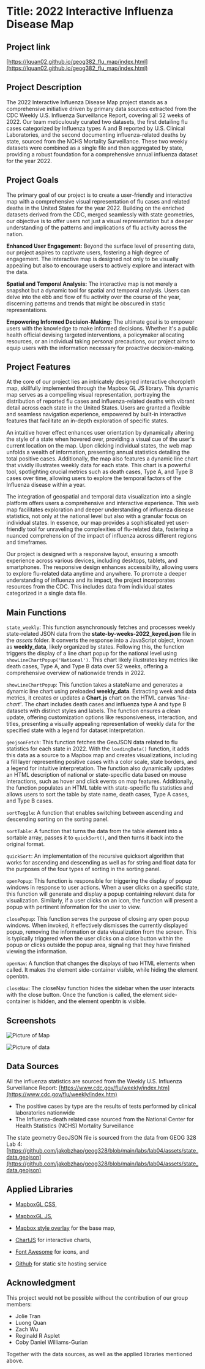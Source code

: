 # Title: 2022 Interactive Influenza Disease Map


## Project link

[https://lquan02.github.io/geog382_flu_map/index.html](https://lquan02.github.io/geog382_flu_map/index.html) 


## Project Description

The 2022 Interactive Influenza Disease Map project stands as a comprehensive initiative driven by primary data sources extracted from the CDC Weekly U.S. Influenza Surveillance Report, covering all 52 weeks of 2022. Our team meticulously curated two datasets, the first detailing flu cases categorized by Influenza types A and B reported by U.S. Clinical Laboratories, and the second documenting influenza-related deaths by state, sourced from the NCHS Mortality Surveillance. These two weekly datasets were combined as a single file and then aggregated by state, providing a robust foundation for a comprehensive annual influenza dataset for the year 2022.


## Project Goals

The primary goal of our project is to create a user-friendly and interactive map with a comprehensive visual representation of flu cases and related deaths in the United States for the year 2022. Building on the enriched datasets derived from the CDC, merged seamlessly with state geometries, our objective is to offer users not just a visual representation but a deeper understanding of the patterns and implications of flu activity across the nation.

**Enhanced User Engagement:** Beyond the surface level of presenting data, our project aspires to captivate users, fostering a high degree of engagement. The interactive map is designed not only to be visually appealing but also to encourage users to actively explore and interact with the data.

**Spatial and Temporal Analysis:** The interactive map is not merely a snapshot but a dynamic tool for spatial and temporal analysis. Users can delve into the ebb and flow of flu activity over the course of the year, discerning patterns and trends that might be obscured in static representations.

**Empowering Informed Decision-Making:** The ultimate goal is to empower users with the knowledge to make informed decisions. Whether it's a public health official devising targeted interventions, a policymaker allocating resources, or an individual taking personal precautions, our project aims to equip users with the information necessary for proactive decision-making.


## Project Features

At the core of our project lies an intricately designed interactive choropleth map, skillfully implemented through the Mapbox GL JS library. This dynamic map serves as a compelling visual representation, portraying the distribution of reported flu cases and influenza-related deaths with vibrant detail across each state in the United States. Users are granted a flexible and seamless navigation experience, empowered by built-in interactive features that facilitate an in-depth exploration of specific states.

An intuitive hover effect enhances user orientation by dynamically altering the style of a state when hovered over, providing a visual cue of the user's current location on the map. Upon clicking individual states, the web map unfolds a wealth of information, presenting annual statistics detailing the total positive cases. Additionally, the map also features a dynamic line chart that vividly illustrates weekly data for each state. This chart is a powerful tool, spotlighting crucial metrics such as death cases, Type A, and Type B cases over time, allowing users to explore the temporal factors of the Influenza disease within a year. 

The integration of geospatial and temporal data visualization into a single platform offers users a comprehensive and interactive experience. This web map facilitates exploration and deeper understanding of influenza disease statistics, not only at the national level but also with a granular focus on individual states. In essence, our map provides a sophisticated yet user-friendly tool for unraveling the complexities of flu-related data, fostering a nuanced comprehension of the impact of influenza across different regions and timeframes.

Our project is designed with a responsive layout, ensuring a smooth experience across various devices, including desktops, tablets, and smartphones. The responsive design enhances accessibility, allowing users to explore flu-related data anytime and anywhere. To promote a deeper understanding of influenza and its impact, the project incorporates resources from the CDC. This includes data from individual states categorized in a single data file.


## Main Functions

`state_weekly`: This function asynchronously fetches and processes weekly state-related JSON data from the **state-by-weeks-2022_keyed.json** file in the *assets* folder. It converts the response into a JavaScript object, known as **weekly_data**, likely organized by states. Following this, the function triggers the display of a line chart popup for the national level using `showLineChartPopup('National')`. This chart likely illustrates key metrics like death cases, Type A, and Type B data over 52 weeks, offering a comprehensive overview of nationwide trends in 2022.

`showLineChartPopup`: This function takes a stateName and generates a dynamic line chart using preloaded **weekly_data**. Extracting week and data metrics, it creates or updates a **Chart.js** chart on the HTML canvas *'line-chart'*. The chart includes death cases and influenza type A and type B datasets with distinct styles and labels. The function ensures a clean update, offering customization options like responsiveness, interaction, and titles, presenting a visually appealing representation of weekly data for the specified state with a legend for dataset interpretation.

`geojsonFetch`: This function fetches the GeoJSON data related to flu statistics for each state in 2022. With the `loadingData()` function, it adds this data as a source to a Mapbox map and creates visualizations, including a fill layer representing positive cases with a color scale, state borders, and a legend for intuitive interpretation. The function also dynamically updates an HTML description of national or state-specific data based on mouse interactions, such as hover and click events on map features. Additionally, the function populates an HTML table with state-specific flu statistics and allows users to sort the table by state name, death cases, Type A cases, and Type B cases. 

`sortToggle`: A function that enables switching between ascending and descending sorting on the sorting panel.

`sortTable`: A function that turns the data from the table element into a sortable array, passes it to `quickSort()`, and then turns it back into the original format.

`quickSort`: An implementation of the recursive quicksort algorithm that works for ascending and descending as well as for string and float data for the purposes of the four types of sorting in the sorting panel.

`openPopup`: This function is responsible for triggering the display of popup windows in response to user actions. When a user clicks on a specific state, this function will generate and display a popup containing relevant data for visualization. Similarly, if a user clicks on an icon, the function will present a popup with pertinent information for the user to view.

`closePopup`: This function serves the purpose of closing any open popup windows. When invoked, it effectively dismisses the currently displayed popup, removing the information or data visualization from the screen. This is typically triggered when the user clicks on a close button within the popup or clicks outside the popup area, signaling that they have finished viewing the information.

`openNav`: A function that changes the displays of two HTML elements when called. It makes the element side-container visible, while hiding the element openbtn.

`closeNav`: The closeNav function hides the sidebar when the user interacts with the close button. Once the function is called, the element side-container is hidden, and the element openbtn is visible.



## Screenshots

![Picture of Map](https://lh3.googleusercontent.com/pw/ADCreHc-kIJprZln1bVRQyExJXWyqxr_ndMmdG-d9JosHhlUh-QVYzn6NrY48M8qLfKdSGDRnKjeCgIHxrw30BN2dSU1od-RauztdztxoLgswEpU12FlwBA=w2400)

![Picture of data](https://lh3.googleusercontent.com/pw/ADCreHdfVDB7PzD_7uAregjXlef6UpGmHY9W9QP267_Ih8gn_ygtpXIMqn2if-mTNgAE7h9c7YZIc7VSQI0T8Rs2jJbAPm9te7sAuPp1g44aBNId3vnsMrw=w2400)



## Data Sources

All the influenza statistics are sourced from the Weekly U.S. Influenza Surveillance Report: [https://www.cdc.gov/flu/weekly/index.htm](https://www.cdc.gov/flu/weekly/index.htm)

 * The positive cases by type are the results of tests performed by clinical laboratories nationwide
 * The Influenza-death related case sourced from the National Center for Health Statistics (NCHS) Mortality Surveillance


The state geometry GeoJSON file is sourced from the data from GEOG 328 Lab 4: [https://github.com/jakobzhao/geog328/blob/main/labs/lab04/assets/state_data.geojson](https://github.com/jakobzhao/geog328/blob/main/labs/lab04/assets/state_data.geojson) 

 

## Applied Libraries

* [MapboxGL CSS](https://api.mapbox.com/mapbox-gl-js/v2.5.0/mapbox-gl.css),

* [MapboxGL JS](https://docs.mapbox.com/mapbox-gl-js/api/),

* [Mapbox style overlay](https://docs.mapbox.com/api/maps/styles/) for the base map,

* [ChartJS](https://cdnjs.cloudflare.com/ajax/libs/Chart.js/3.7.0/chart.min.js) for interactive charts,

* [Font Awesome](https://fontawesome.com/) for icons, and 

* [Github](https://github.com/) for static site hosting service



## Acknowledgment

This project would not be possible without the contribution of our group members:

* Jolie Tran
* Luong Quan
* Zach Wu
* Reginald R Asplet
* Coby Daniel Williams-Gurian

Together with the data sources, as well as the applied libraries mentioned above.
